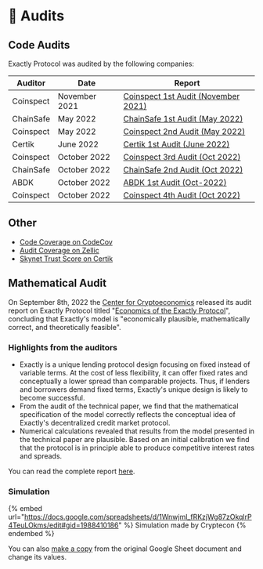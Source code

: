 # 🔎 Audits

## Code Audits

Exactly Protocol was audited by the following companies:

| Auditor   | Date          | Report                                                                                                                               |
| --------- | ------------- | ------------------------------------------------------------------------------------------------------------------------------------ |
| Coinspect | November 2021 | [Coinspect 1st Audit (November 2021)](https://github.com/exactly/audits/blob/main/Coinspect%201st%20audit%20\(Nov-21\).pdf) |
| ChainSafe | May 2022      | [ChainSafe 1st Audit (May 2022)](https://github.com/exactly/audits/blob/main/Chainsafe%201st%20audit%20\(May-22\).pdf)      |
| Coinspect | May 2022      | [Coinspect 2nd Audit (May 2022)](https://github.com/exactly/audits/blob/main/Coinspect%202nd%20audit%20\(May-22\).pdf)      |
| Certik    | June 2022     | [Certik 1st Audit (June 2022)](https://github.com/exactly/audits/blob/main/Certik%201st%20audit%20\(Jun-22\).pdf)           |
| Coinspect | October 2022  | [Coinspect 3rd Audit (Oct 2022)](https://github.com/exactly/audits/blob/main/Coinspect%203rd%20audit%20\(Oct-22\).pdf)      |
| ChainSafe | October 2022  | [ChainSafe 2nd Audit (Oct 2022)](https://github.com/exactly/audits/blob/main/Chainsafe%202nd%20audit%20\(Oct-22\).pdf)      |
| ABDK      | October 2022  | [ABDK 1st Audit (Oct-2022)](https://github.com/exactly/audits/blob/main/ABDK%201st%20audit%20\(Oct-22\).pdf)                |
| Coinspect | October 2022  | [Coinspect 4th Audit (Oct 2022)](https://github.com/exactly/audits/blob/main/Coinspect%204th%20audit%20\(Oct-22\).pdf)      |

## Other

* [Code Coverage on CodeCov](https://app.codecov.io/gh/exactly-protocol/protocol)
* [Audit Coverage on Zellic](https://app.zellic.io/coverage/exactly-protocol)
* [Skynet Trust Score on Certik](https://www.certik.com/projects/exactly)

## Mathematical Audit

On September 8th, 2022 the [Center for Cryptoeconomics](https://cryptecon.org/home.html) released its audit report on Exactly Protocol titled "[Economics of the Exactly Protocol](https://github.com/exactly/audits/blob/main/Cryptecon\_Economics\_of\_the\_Exactly\_Protocol\(Sep-22\).pdf)", concluding that Exactly's model is "economically plausible, mathematically correct, and theoretically feasible".

### Highlights from the auditors

* Exactly is a unique lending protocol design focusing on fixed instead of variable terms. At the cost of less flexibility, it can offer fixed rates and conceptually a lower spread than comparable projects. Thus, if lenders and borrowers demand fixed terms, Exactly's unique design is likely to become successful.
* From the audit of the technical paper, we find that the mathematical specification of the model correctly reflects the conceptual idea of Exactly's decentralized credit market protocol.
* Numerical calculations revealed that results from the model presented in the technical paper are plausible. Based on an initial calibration we find that the protocol is in principle able to produce competitive interest rates and spreads.

You can read the complete report [here](https://github.com/exactly/audits/blob/main/Cryptecon\_Economics\_of\_the\_Exactly\_Protocol\(Sep-22\).pdf).&#x20;

### Simulation

{% embed url="https://docs.google.com/spreadsheets/d/1Wnwjml_fRKzjWg87zOkqlrP4TeuLOkms/edit#gid=1988410186" %}
Simulation made by Cryptecon
{% endembed %}

You can also [make a copy](https://docs.google.com/spreadsheets/d/1Wnwjml\_fRKzjWg87zOkqlrP4TeuLOkms/edit#gid=1988410186) from the original Google Sheet document and change its values.

